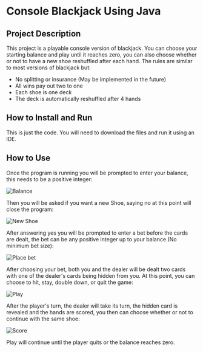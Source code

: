 # Console Blackjack Using Java

## Project Description
This project is a playable console version of blackjack. You can choose your starting balance and play until it reaches zero, you can also choose whether or not to have a new shoe reshuffled after each hand. The rules are similar to most versions of blackjack but:
- No splitting or insurance (May be implemented in the future)
- All wins pay out two to one
- Each shoe is one deck
- The deck is automatically reshuffled after 4 hands

## How to Install and Run
This is just the code. You will need to download the files and run it using an IDE.

## How to Use
Once the program is running you will be prompted to enter your balance, this needs to be a positive integer:

![Balance](https://github.com/user-attachments/assets/88885b1c-2b12-4b0b-91f1-6ae643c5a779)

Then you will be asked if you want a new Shoe, saying no at this point will close the program:

![New Shoe](https://github.com/user-attachments/assets/ee93b864-5cbc-4bb6-90b0-2014d7e541b4)

After answering yes you will be prompted to enter a bet before the cards are dealt, the bet can be any positive integer up to your balance (No minimum bet size):

![Place bet](https://github.com/user-attachments/assets/c0a33b09-60aa-4a5f-91c1-76b170d4bd7c)

After choosing your bet, both you and the dealer will be dealt two cards with one of the dealer's cards being hidden from you. At this point, you can choose to hit, stay, double down, or quit the game:

![Play](https://github.com/user-attachments/assets/31f0983d-fa31-4d08-b1c2-54067df5b20c)

After the player's turn, the dealer will take its turn, the hidden card is revealed and the hands are scored, you then can choose whether or not to continue with the same shoe:

![Score](https://github.com/user-attachments/assets/d35f34fe-3067-4dcd-b361-fccf4efed5df)

Play will continue until the player quits or the balance reaches zero.

